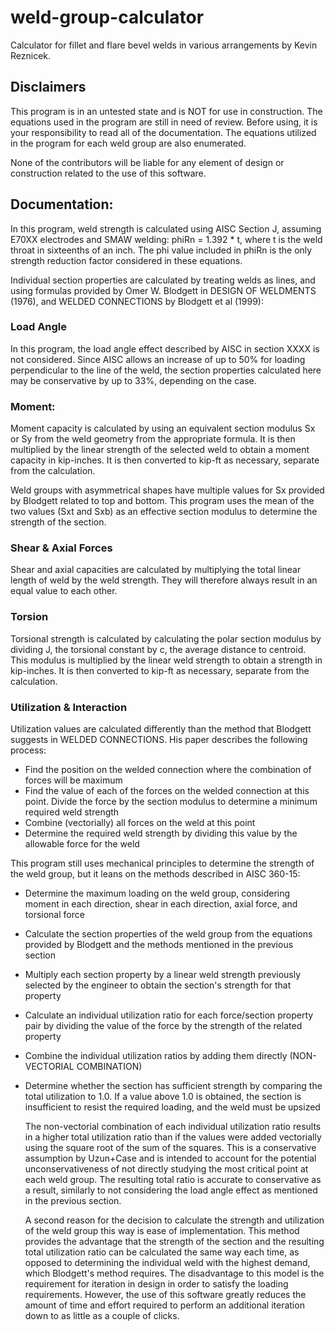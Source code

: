 # weld-group-calculator
Calculator for fillet and flare bevel welds in various arrangements by Kevin Reznicek.

## Disclaimers
This program is in an untested state and is NOT for use in construction. 
The equations used in the program are still in need of review. Before using, it is your responsibility to read all of the documentation. The equations utilized in the program for each weld group are also enumerated.

None of the contributors will be liable for any element of design 
or construction related to the use of this software.


## Documentation: 

In this program, weld strength is calculated using AISC Section J, assuming E70XX electrodes and SMAW welding:
phiRn = 1.392 * t, where t is the weld throat in sixteenths of an inch. 
The phi value included in phiRn is the only strength reduction factor considered in these equations.

Individual section properties are calculated by treating welds as lines, and using formulas provided by Omer W. Blodgett in DESIGN OF WELDMENTS (1976), and WELDED CONNECTIONS by Blodgett et al (1999):

### Load Angle
In this program, the load angle effect described by AISC in section XXXX is not considered. Since AISC allows an increase of up to 50% for loading perpendicular to the line of the weld, the section properties calculated here may be conservative by up to 33%, depending on the case.

### Moment:
Moment capacity is calculated by using an equivalent section modulus Sx or Sy from the weld geometry from the appropriate formula. It is then multiplied by the linear strength of the selected weld to obtain a moment capacity in kip-inches. It is then converted to kip-ft as necessary, separate from the calculation.

Weld groups with asymmetrical shapes have multiple values for Sx provided by Blodgett related to top and bottom. This program uses the mean of the two values (Sxt and Sxb) as an effective section modulus to determine the strength of the section.

### Shear & Axial Forces
Shear and axial capacities are calculated by multiplying the total linear length of weld by the weld strength. They will therefore always result in an equal value to each other.

### Torsion
Torsional strength is calculated by calculating the polar section modulus by dividing J, the torsional constant by c, the average distance to centroid. This modulus is multiplied by the linear weld strength to obtain a strength in kip-inches. It is then converted to kip-ft as necessary, separate from the calculation.

### Utilization & Interaction
Utilization values are calculated differently than the method that Blodgett suggests in WELDED CONNECTIONS. His paper describes the following process:
- Find the position on the welded connection where the combination of forces will be maximum
- Find the value of each of the forces on the welded connection at this point. Divide the force by the section modulus to determine a minimum required weld strength
- Combine (vectorially) all forces on the weld at this point
- Determine the required weld strength by dividing this value by the allowable force for the weld

This program still uses mechanical principles to determine the strength of the weld group, but it leans on the methods described in AISC 360-15:
- Determine the maximum loading on the weld group, considering moment in each direction, shear in each direction, axial force, and torsional force
- Calculate the section properties of the weld group from the equations provided by Blodgett and the methods mentioned in the previous section
- Multiply each section property by a linear weld strength previously selected by the engineer to obtain the section's strength for that property
- Calculate an individual utilization ratio for each force/section property pair by dividing the value of the force by the strength of the related property
- Combine the individual utilization ratios by adding them directly (NON-VECTORIAL COMBINATION)
- Determine whether the section has sufficient strength by comparing the total utilization to 1.0. If a value above 1.0 is obtained, the section is insufficient to resist the required loading, and the weld must be upsized

    The non-vectorial combination of each individual utilization ratio results in a higher total utilization ratio than if the values were added vectorially using the square root of the sum of the squares. This is a conservative assumption by Uzun+Case and is intended to account for the potential unconservativeness of not directly studying the most critical point at each weld group. The resulting total ratio is accurate to conservative as a result, similarly to not considering the load angle effect as mentioned in the previous section.

    A second reason for the decision to calculate the strength and utilization of the weld group this way is ease of implementation. This method provides the advantage that the strength of the section and the resulting total utilization ratio can be calculated the same way each time, as opposed to determining the individual weld with the highest demand, which Blodgett's method requires. The disadvantage to this model is the requirement for iteration in design in order to satisfy the loading requirements. However, the use of this software greatly reduces the amount of time and effort required to perform an additional iteration down to as little as a couple of clicks. 

